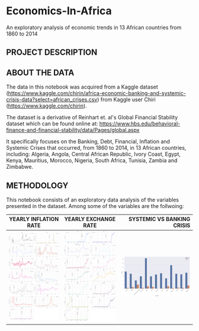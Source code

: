 # Economics-In-Africa
An exploratory analysis of economic trends in 13 African countries from 1860 to 2014


## PROJECT DESCRIPTION

## ABOUT THE DATA
The data in this notebook was acquired from a Kaggle dataset (https://www.kaggle.com/chirin/africa-economic-banking-and-systemic-crisis-data?select=african_crises.csv) from Kaggle 
user Chiri (https://www.kaggle.com/chirin).

The dataset is a derivative of Reinhart et. al's Global Financial Stability dataset which can be found online at: https://www.hbs.edu/behavioral-finance-and-financial-stability/data/Pages/global.aspx

It specifically focuses on the Banking, Debt, Financial, Inflation and Systemic Crises that occurred, from 1860 to 2014, in 13 African countries, including: Algeria, Angola, Central African Republic, Ivory Coast, Egypt, Kenya, Mauritius, Morocco, Nigeria, South Africa, Tunisia, Zambia and Zimbabwe.

## METHODOLOGY

This notebook consists of an exploratory data analysis of the variables presented in the dataset. Among some of the variables are the follwoing:

| YEARLY INFLATION RATE   | YEARLY EXCHANGE RATE | SYSTEMIC VS BANKING CRISIS |
| ------------- |:-------------:| -----:|
| ![alt text](yearly_inflation.png)        | ![alt text](yearly_exch.png)           | ![alt text](banking_crisis.png)  |


